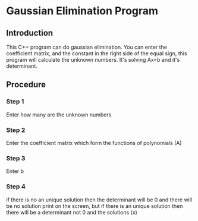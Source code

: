 #  Gaussian Elimination Program

## Introduction ##

This C++ program can do gaussian elimination. You can enter the coefficient matrix, and the constant in the right side of the equal sign, this program will calculate the unknown numbers. It's solving Ax=b and it's determinant.

## Procedure ##

### Step 1 ###

Enter how many are the unknown numbers

### Step 2 ###

Enter the coefficient matrix which form the functions of polynomials (A)

### Step 3 ###

Enter b

### Step 4 ###

if there is no an unique solution then the determinant will be 0 and there will be no solution print on the screen, but if there is an unique solution then there will be a determinant not 0 and the solutions (x) 

